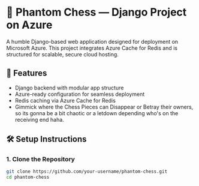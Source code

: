 # 🧩 Phantom Chess — Django Project on Azure

A humble Django-based web application designed for deployment on Microsoft Azure. This project integrates Azure Cache for Redis and is structured for scalable, secure cloud hosting.

## 🚀 Features

- Django backend with modular app structure
- Azure-ready configuration for seamless deployment
- Redis caching via Azure Cache for Redis
- Gimmick where the Chess Pieces can Disappear or Betray their owners, so its gonna be a bit chaotic or a letdown depending who's on the receiving end haha.

## 🛠️ Setup Instructions

### 1. Clone the Repository

```bash
git clone https://github.com/your-username/phantom-chess.git
cd phantom-chess
